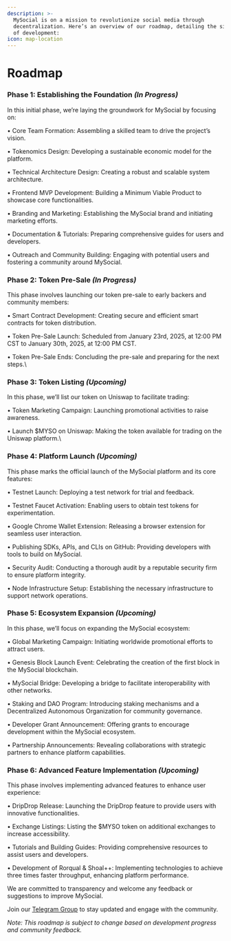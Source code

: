 ```yaml
---
description: >-
  MySocial is on a mission to revolutionize social media through
  decentralization. Here’s an overview of our roadmap, detailing the six phases
  of development:
icon: map-location
---
```


# Roadmap

### **Phase 1: Establishing the Foundation&#x20;**_**(In Progress)**_ 

In this initial phase, we’re laying the groundwork for MySocial by focusing on:

• Core Team Formation: Assembling a skilled team to drive the project’s vision.

• Tokenomics Design: Developing a sustainable economic model for the platform.

• Technical Architecture Design: Creating a robust and scalable system architecture.

• Frontend MVP Development: Building a Minimum Viable Product to showcase core functionalities.

• Branding and Marketing: Establishing the MySocial brand and initiating marketing efforts.

• Documentation & Tutorials: Preparing comprehensive guides for users and developers.

• Outreach and Community Building: Engaging with potential users and fostering a community around MySocial.





### **Phase 2: Token Pre-Sale&#x20;**_**(In Progress)**_



This phase involves launching our token pre-sale to early backers and community members:

• Smart Contract Development: Creating secure and efficient smart contracts for token distribution.

• Token Pre-Sale Launch: Scheduled from January 23rd, 2025, at 12:00 PM CST to January 30th, 2025, at 12:00 PM CST.

• Token Pre-Sale Ends: Concluding the pre-sale and preparing for the next steps.\




### **Phase 3: Token Listing&#x20;**_**(Upcoming)**_



In this phase, we’ll list our token on Uniswap to facilitate trading:

• Token Marketing Campaign: Launching promotional activities to raise awareness.

• Launch $MYSO on Uniswap: Making the token available for trading on the Uniswap platform.\




### **Phase 4: Platform Launch&#x20;**_**(Upcoming)**_ 

This phase marks the official launch of the MySocial platform and its core features:

• Testnet Launch: Deploying a test network for trial and feedback.

• Testnet Faucet Activation: Enabling users to obtain test tokens for experimentation.

• Google Chrome Wallet Extension: Releasing a browser extension for seamless user interaction.

• Publishing SDKs, APIs, and CLIs on GitHub: Providing developers with tools to build on MySocial.

• Security Audit: Conducting a thorough audit by a reputable security firm to ensure platform integrity.

• Node Infrastructure Setup: Establishing the necessary infrastructure to support network operations.





### **Phase 5: Ecosystem Expansion&#x20;**_**(Upcoming)**_ 

In this phase, we’ll focus on expanding the MySocial ecosystem:

• Global Marketing Campaign: Initiating worldwide promotional efforts to attract users.

• Genesis Block Launch Event: Celebrating the creation of the first block in the MySocial blockchain.

• MySocial Bridge: Developing a bridge to facilitate interoperability with other networks.

• Staking and DAO Program: Introducing staking mechanisms and a Decentralized Autonomous Organization for community governance.

• Developer Grant Announcement: Offering grants to encourage development within the MySocial ecosystem.

• Partnership Announcements: Revealing collaborations with strategic partners to enhance platform capabilities.





### **Phase 6: Advanced Feature Implementation&#x20;**_**(Upcoming)**_ 

This phase involves implementing advanced features to enhance user experience:

• DripDrop Release: Launching the DripDrop feature to provide users with innovative functionalities.

• Exchange Listings: Listing the $MYSO token on additional exchanges to increase accessibility.

• Tutorials and Building Guides: Providing comprehensive resources to assist users and developers.

• Development of Rorqual & Shoal++: Implementing technologies to achieve three times faster throughput, enhancing platform performance.





We are committed to transparency and welcome any feedback or suggestions to improve MySocial.

Join our [Telegram Group](https://t.me/mysocialnetwork) to stay updated and engage with the community.

_Note: This roadmap is subject to change based on development progress and community feedback._
